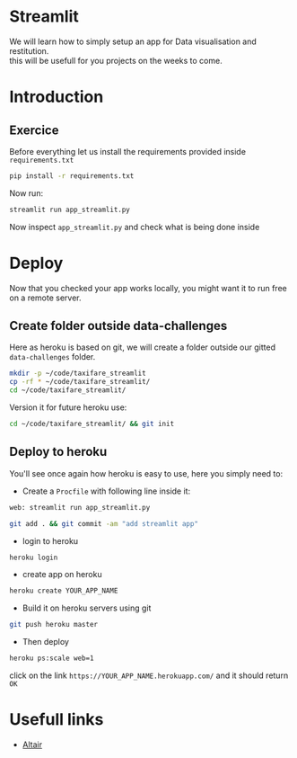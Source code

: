 # Streamlit

We will learn how to simply setup an app for Data visualisation and restitution.  
this will be usefull for you projects on the weeks to come.  

# Introduction

## Exercice
Before everything let us install the requirements provided inside `requirements.txt`
```bash
pip install -r requirements.txt
```
Now run:
```bash
streamlit run app_streamlit.py
```
Now inspect `app_streamlit.py`  and check what is being done inside

# Deploy
Now that you checked your app works locally, you might want it to run free on a remote server.  

## Create folder outside data-challenges
Here as heroku is based on git, we will create a folder outside our gitted `data-challenges` folder.
```bash
mkdir -p ~/code/taxifare_streamlit
cp -rf * ~/code/taxifare_streamlit/ 
cd ~/code/taxifare_streamlit/ 
```
Version it for future heroku use:
```bash
cd ~/code/taxifare_streamlit/ && git init
```

## Deploy to heroku
You'll see once again how heroku is easy to use, here you simply need to:
- Create a `Procfile` with following line inside it:
```bash
web: streamlit run app_streamlit.py
```
```bash
git add . && git commit -am "add streamlit app"
```

- login to heroku
```bash
heroku login
```

- create app on heroku
```bash
heroku create YOUR_APP_NAME
```

- Build it on heroku servers using git
```bash
git push heroku master
```
- Then deploy
```bash
heroku ps:scale web=1
```
click on the link `https://YOUR_APP_NAME.herokuapp.com/` and it should return `OK`

# Usefull links

- [Altair](https://altair-viz.github.io/gallery/)


